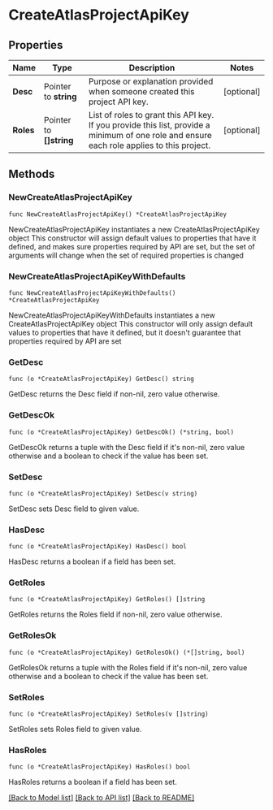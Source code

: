 # CreateAtlasProjectApiKey

## Properties

Name | Type | Description | Notes
------------ | ------------- | ------------- | -------------
**Desc** | Pointer to **string** | Purpose or explanation provided when someone created this project API key. | [optional] 
**Roles** | Pointer to **[]string** | List of roles to grant this API key. If you provide this list, provide a minimum of one role and ensure each role applies to this project. | [optional] 

## Methods

### NewCreateAtlasProjectApiKey

`func NewCreateAtlasProjectApiKey() *CreateAtlasProjectApiKey`

NewCreateAtlasProjectApiKey instantiates a new CreateAtlasProjectApiKey object
This constructor will assign default values to properties that have it defined,
and makes sure properties required by API are set, but the set of arguments
will change when the set of required properties is changed

### NewCreateAtlasProjectApiKeyWithDefaults

`func NewCreateAtlasProjectApiKeyWithDefaults() *CreateAtlasProjectApiKey`

NewCreateAtlasProjectApiKeyWithDefaults instantiates a new CreateAtlasProjectApiKey object
This constructor will only assign default values to properties that have it defined,
but it doesn't guarantee that properties required by API are set

### GetDesc

`func (o *CreateAtlasProjectApiKey) GetDesc() string`

GetDesc returns the Desc field if non-nil, zero value otherwise.

### GetDescOk

`func (o *CreateAtlasProjectApiKey) GetDescOk() (*string, bool)`

GetDescOk returns a tuple with the Desc field if it's non-nil, zero value otherwise
and a boolean to check if the value has been set.

### SetDesc

`func (o *CreateAtlasProjectApiKey) SetDesc(v string)`

SetDesc sets Desc field to given value.

### HasDesc

`func (o *CreateAtlasProjectApiKey) HasDesc() bool`

HasDesc returns a boolean if a field has been set.

### GetRoles

`func (o *CreateAtlasProjectApiKey) GetRoles() []string`

GetRoles returns the Roles field if non-nil, zero value otherwise.

### GetRolesOk

`func (o *CreateAtlasProjectApiKey) GetRolesOk() (*[]string, bool)`

GetRolesOk returns a tuple with the Roles field if it's non-nil, zero value otherwise
and a boolean to check if the value has been set.

### SetRoles

`func (o *CreateAtlasProjectApiKey) SetRoles(v []string)`

SetRoles sets Roles field to given value.

### HasRoles

`func (o *CreateAtlasProjectApiKey) HasRoles() bool`

HasRoles returns a boolean if a field has been set.


[[Back to Model list]](../README.md#documentation-for-models) [[Back to API list]](../README.md#documentation-for-api-endpoints) [[Back to README]](../README.md)


